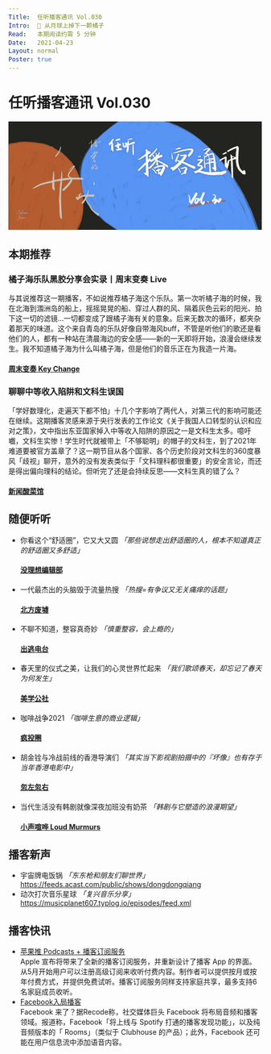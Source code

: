 ```yaml
---
Title:  任听播客通讯 Vol.030
Intro:  🍊 从月球上掉下一颗橘子
Read:   本期阅读约需 5 分钟
Date:   2021-04-23
Layout: normal
Poster: true
---
```


# 任听播客通讯 Vol.030
![](./img/vol_030_small.png)


## 本期推荐

### 橘子海乐队黑胶分享会实录丨周末变奏 Live
与其说推荐这一期播客，不如说推荐橘子海这个乐队。第一次听橘子海的时候，我在北海到涠洲岛的船上，摇摇晃晃的船、穿过人群的风、隔着灰色云彩的阳光、拍下这一切的滤镜…一切都变成了跟橘子海有关的意象。后来无数次的循环，都夹杂着那天的味道。这个来自青岛的乐队好像自带海风buff，不管是听他们的歌还是看他们的人，都有一种站在清晨海边的安全感——新的一天即将开始，浪漫会继续发生。我不知道橘子海为什么叫橘子海，但是他们的音乐正在为我造一片海。
#### [周末变奏 Key Change](https://keychangefm.typlog.io/episodes/feed.xml)

### 聊聊中等收入陷阱和文科生误国
「学好数理化，走遍天下都不怕」十几个字影响了两代人，对第三代的影响可能还在继续。这期播客灵感来源于央行发表的工作论文《关于我国人口转型的认识和应对之策》，文中指出东亚国家掉入中等收入陷阱的原因之一是文科生太多。噫吁嚱，文科生实惨！学生时代就被带上「不够聪明」的帽子的文科生，到了2021年难道要被官方盖章了？这一期节目从各个国家、各个历史阶段对文科生的360度暴风「歧视」聊开，意外的没有发表类似于「文科理科都很重要」的安全言论，而还是得出偏向理科的结论。但听完了还是会持续反思——文科生真的错了么？
#### [新闻酸菜馆](https://since1989.org/feed/wasai)


## 随便听听

* 你看这个“舒适圈”，它又大又圆 _「那些说想走出舒适圈的人，根本不知道真正的舒适圈又多舒适」_
  #### [没理想编辑部](https://api.vistopia.com.cn/rss/program/116.xml)
* 一代最杰出的头脑毁于流量热搜 _「热搜=有争议又无关痛痒的话题」_
  #### [北方废墟](http://www.ximalaya.com/album/24609258.xml)
* 不聊不知道，整容真奇妙 _「慎重整容，会上瘾的」_
  #### [出逃电台](http://www.ximalaya.com/album/23362550.xml)
* 春天里的仪式之美，让我们的心灵世界忙起来  _「我们歌颂春天，却忘记了春天为何发生」_
  #### [美学公社](http://rss.lizhi.fm/rss/182597093.xml)
* 咖啡战争2021 _「咖啡生意的商业逻辑」_
  #### [疯投圈](https://crazy.capital/feed)
* 胡金铨与冷战前线的香港导演们 _「其实当下影视剧拍摄中的『坏像』也有存于当年香港电影中」_
  #### [忽左忽右](https://justpodmedia.com/rss/left-right.xml)
* 当代生活没有韩剧就像深夜加班没有奶茶 _「韩剧与它塑造的浪漫期望」_
  #### [小声喧哗 Loud Murmurs](https://loudmurmursfm.typlog.io/episodes/feed.xml)


## 播客新声

* 宇宙牌电饭锅  _「东东枪和朋友们聊世界」_  
  https://feeds.acast.com/public/shows/dongdongqiang
* 动次打次音乐星球 _「复兴音乐分享」_  
  https://musicplanet607.typlog.io/episodes/feed.xml


## 播客快讯
* [苹果推 Podcasts + 播客订阅服务](https://mp.weixin.qq.com/s/9NGaGDhCeCqb_LnGs7xjtw)  
  Apple 宣布将带来了全新的播客订阅服务，并重新设计了播客 App 的界面。从5月开始用户可以注册高级订阅来收听付费内容。制作者可以提供按月或按年付费方式，并提供免费试听。播客订阅服务同样支持家庭共享，最多支持6名家庭成员收听。
* [Facebook入局播客](https://finance.sina.com.cn/tech/2021-04-19/doc-ikmxzfmk7607750.shtml)  
  Facebook 来了？据Recode称，社交媒体巨头 Facebook 将布局音频和播客领域。报道称，Facebook「将上线与 Spotify 打通的播客发现功能」，以及纯音频版本的「 Rooms」（类似于 Clubhouse 的产品）；此外，Facebook 还可能在用户信息流中添加语音内容。
